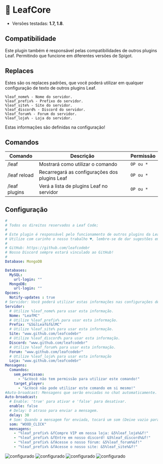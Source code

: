# 💜 LeafCore
* Versões testadas: **1.7, 1.8**.

## Compatibilidade
Este plugin também é responsável pelas compatibilidades de outros plugins Leaf. Permitindo que funcione em diferentes versões de Spigot. 

## Replaces 
Estes são os replaces padrões, que você poderá utilizar em qualquer configuração de texto de outros plugins Leaf.

```
%leaf_nome% - Nome do servidor.
%leaf_prefix% - Prefixo do servidor.
%leaf_site% - Site do servidor.
%leaf_discord% - Discord do servidor.
%leaf_forum% - Forum do servidor.
%leaf_loja% - Loja do servidor.
```

Estas informações são definidas na configuração!

## Comandos
|Comando         |Descrição                      |Permissão                    |
|----------------|-------------------------------|-----------------------------|
|/leaf        |Mostrará como utilizar o comando |`OP ou *`           |
|/leaf reload    |Recarregará as configurações dos plugins Leaf |`OP ou *`       |
|/leaf plugins    |Verá a lista de plugins Leaf no servidor |`OP ou *`       |

## Configuração
```yml
#
# Todos os direitos reservados a Leaf Code;
#
# Este plugin é responsável pelo funcionamento de outros plugins da Leaf Code!
# Utilize com carinho o nosso trabalho ♥, lembre-se de dar sugestões em nosso Discord!
#
# GitHub: https://github.com/leafcodebr
# Nosso Discord sempre estará vinculado ao GitHub!
#
Database: MongoDB

Databases:
  MySQL:
    url-login: ""
  MongoDB:
    url-login: ""
Opcoes:
  Notify-updates : true
# Servidor: Você poderá utilizar estas informações nas configurações de texto dos plugins LeafCode.
Servidor:
  # Utilize %leaf_nome% para usar esta informação.
  Nome: "LeafMC"
  # Utilize %leaf_prefix% para usar esta informação.
  Prefix: "&5&lLeaf&f&lMC"
  # Utilize %leaf_site% para usar esta informação.
  Site: "www.github.com/leafcodebr"
  # Utilize %leaf_discord% para usar esta informação.
  Discord: "www.github.com/leafcodebr"
  # Utilize %leaf_forum% para usar esta informação.
  Forum: "www.github.com/leafcodebr"
  # Utilize %leaf_loja% para usar esta informação
  Loja: "www.github.com/leafcodebr"
Mensagens:
  Comandos:
    sem_permissao:
      - "&cVocê não tem permissão para utilizar este comando!"
    target_player:
      - "&cVocê não pode utilizar este comando em si mesmo!"
#Auto-broadcast: Mensagens que serão enviadas no chat automaticamente.
Auto-broadcast:
  # Enable: 'true' para ativar e 'false' para desativar.
  enable: false
  # Delay: O atraso para enviar a mensagem.
  delay: 30
  # Som: Quando a mensagem for enviada, tocará um som (Deixe vazio para desativar)
  som: "WOOD_CLICK"
  mensagens:
    - "%leaf_prefix% &fCompre VIP em nossa loja: &5%leaf_loja%&f!"
    - "%leaf_prefix% &fEntre em nosso discord! &5%leaf_discord%&f!"
    - "%leaf_prefix% &fAcesse o nosso fórum: &5%leaf_forum%&f!"
    - "%leaf_prefix% &fAcesse o nosso site: &5%leaf_site%&f!"
```
![configurado](https://cdn.discordapp.com/attachments/967197530351865886/969379853801488494/unknown.png)
![configurado](https://cdn.discordapp.com/attachments/967197530351865886/969372560284348436/cmd_lDKnBlG8NA.png)
![configurado](https://cdn.discordapp.com/attachments/967492304984244264/969372929345347624/javaw_2bUvcSUMLf.png)
![configurado](https://cdn.discordapp.com/attachments/967492304984244264/969372929555058719/cmd_dKSZIuXzQ1.png)
